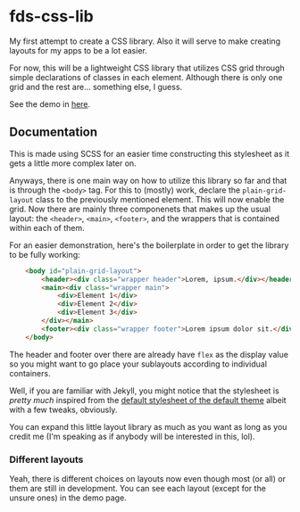 # fds-css-lib
My first attempt to create a CSS library. Also it will serve to make creating layouts for my apps to be a lot easier.

For now, this will be a lightweight CSS library that utilizes CSS grid through simple declarations of classes in each element. Although there is only one grid and the rest are... something else, I guess.

See the demo in [here](https://foo-dogsquared.github.io/fds-css).

## Documentation
This is made using SCSS for an easier time constructing this stylesheet as it gets a little more complex later on.

Anyways, there is one main way on how to utilize this library so far and that is through the `<body>` tag. For this to (mostly) work, declare the `plain-grid-layout` class to the previously mentioned element. This will now enable the grid. Now there are mainly three componenets that makes up the usual layout: the `<header>`, `<main>`, `<footer>`, and the wrappers that is contained within each of them.

For an easier demonstration, here's the boilerplate in order to get the library to be fully working:
```html
    <body id="plain-grid-layout">
        <header><div class="wrapper header">Lorem, ipsum.</div></header>
        <main><div class="wrapper main">
            <div>Element 1</div>
            <div>Element 2</div>
            <div>Element 3</div>
        </div></main>
        <footer><div class="wrapper footer">Lorem ipsum dolor sit.</div></footer>
    </body>
```

The header and footer over there are already have `flex` as the display value so you might want to go place your sublayouts according to individual containers.

Well, if you are familiar with Jekyll, you might notice that the stylesheet is *pretty much* inspired from the [default stylesheet of the default theme](http://jekyll.github.io/minima/) albeit with a few tweaks, obviously.

You can expand this little layout library as much as you want as long as you credit me (I'm speaking as if anybody will be interested in this, lol).

### Different layouts
Yeah, there is different choices on layouts now even though most (or all) or them are still in development. You can see each 
layout (except for the unsure ones) in the demo page.